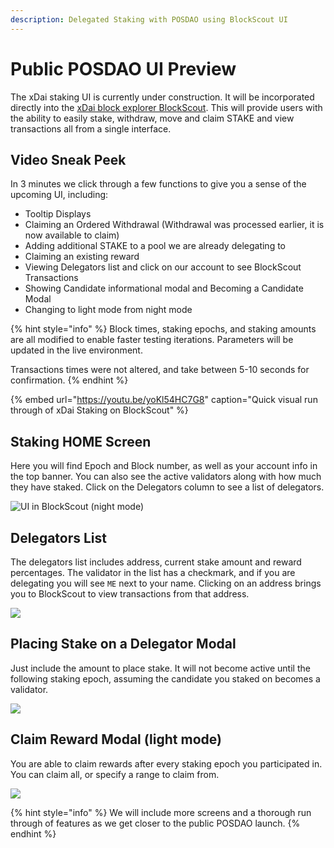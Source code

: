 ```yaml
---
description: Delegated Staking with POSDAO using BlockScout UI
---
```


# Public POSDAO UI Preview

The xDai staking UI is currently under construction.  It will be incorporated directly into the [xDai block explorer BlockScout](https://blockscout.com/poa/xdai). This will provide users with the ability to easily stake, withdraw, move and claim STAKE and view transactions all from a single interface.  

## Video Sneak Peek

In 3 minutes we click through a few functions to give you a sense of the upcoming UI, including: 

* Tooltip Displays
* Claiming an Ordered Withdrawal \(Withdrawal was processed earlier, it is now available to claim\)
* Adding additional STAKE to a pool we are already delegating to
* Claiming an existing reward
* Viewing Delegators list and click on our account to see BlockScout Transactions
* Showing Candidate informational modal and Becoming a Candidate Modal
* Changing to light mode from night mode

{% hint style="info" %}
Block times, staking epochs, and staking amounts are all modified to enable faster testing iterations. Parameters will be updated in the live environment.

Transactions times were not altered, and take between 5-10 seconds for confirmation.
{% endhint %}

{% embed url="https://youtu.be/yoKl54HC7G8" caption="Quick visual run through of xDai Staking on BlockScout" %}

## Staking HOME Screen

Here you will find Epoch and Block number, as well as your account info in the top banner. You can also see the active validators along with how much they have staked. Click on the Delegators column to see a list of delegators.

![UI in BlockScout \(night mode\)](../../.gitbook/assets/home-screen-night-mode-tooltip.png)

## Delegators List

The delegators list includes address, current stake amount and reward percentages. The validator in the list has a checkmark, and if you are delegating you will see `ME` next to your name. Clicking on an address brings you to BlockScout to view transactions from that address.

![](../../.gitbook/assets/delegators-list.png)

## Placing Stake on a Delegator Modal

Just include the amount to place stake. It will not become active until the following staking epoch, assuming the candidate you staked on becomes a validator.

![](../../.gitbook/assets/place-stake.png)

## Claim Reward Modal \(light mode\)

You are able to claim rewards after every staking epoch you participated in. You can claim all, or specify a range to claim from.

![](../../.gitbook/assets/claim-reward.png)

{% hint style="info" %}
We will include more screens and a thorough run through of features as we get closer to the public POSDAO launch.
{% endhint %}


